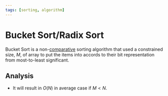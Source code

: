 ```yaml
---
tags: [sorting, algorithm]
---
```


# Bucket Sort/Radix Sort

Bucket Sort is a non-[comparative](202203041811.md) sorting algorithm that used a
constrained size, $M$, of array to put the items into accords to their bit
representation from most-to-least significant.

## Analysis

- It will result in $O(N)$ in average case if $M < N$.
